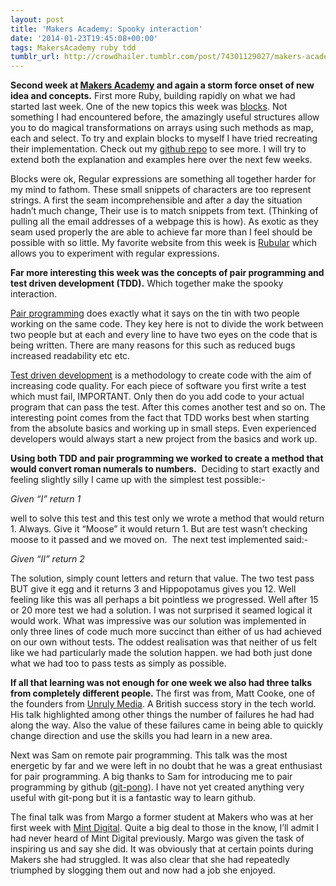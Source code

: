 ```yaml
---
layout: post
title: 'Makers Academy: Spooky interaction'
date: '2014-01-23T19:45:08+00:00'
tags: MakersAcademy ruby tdd
tumblr_url: http://crowdhailer.tumblr.com/post/74301129027/makers-academy-spooky-interaction
---
```

<p><strong>Second week at <a href="http://www.makersacademy.com/" title="Makers Academy HomePage" target="_blank">Makers Academy</a> and again a storm force onset of new idea and concepts.</strong> First more Ruby, building rapidly on what we had started last week. One of the new topics this week was <a href="http://www.robertsosinski.com/2008/12/21/understanding-ruby-blocks-procs-and-lambdas/" title="Blog post on blocks in Ruby" target="_blank">blocks</a>. Not something I had encountered before, the amazingly useful structures allow you to do magical transformations on arrays using such methods as map, each and select. To try and explain blocks to myself I have tried recreating their implementation. Check out my <a href="https://github.com/CrowdHailer/Interesting/tree/master/Blocks" title="Github Repo for Blocks" target="_blank">github repo</a> to see more. I will try to extend both the explanation and examples here over the next few weeks.</p>
<p>Blocks were ok, Regular expressions are something all together harder for my mind to fathom. These small snippets of characters are too represent strings. A first the seam incomprehensible and after a day the situation hadn&rsquo;t much change, Their use is to match snippets from text. (Thinking of pulling all the email addresses of a webpage this is how). As exotic as they seam used properly the are able to achieve far more than I feel should be possible with so little. My favorite website from this week is <a href="http://rubular.com/" title="Rubular, Regular Expressions in Ruby" target="_blank">Rubular</a> which allows you to experiment with regular expressions.</p>
<p><strong>Far more interesting this week was the concepts of pair programming and test driven development (TDD).</strong> Which together make the spooky interaction. <!-- more --></p>
<p><a href="http://en.wikipedia.org/wiki/Pair_programming" title="Pair Programming Wikipedia" target="_blank">Pair programming</a> does exactly what it says on the tin with two people working on the same code. They key here is not to divide the work between two people but at each and every line to have two eyes on the code that is being written. There are many reasons for this such as reduced bugs increased readability etc etc.</p>
<p><a href="http://en.wikipedia.org/wiki/Test-driven_development" title="Test Driven Development Wikipedia" target="_blank">Test driven development</a> is a methodology to create code with the aim of increasing code quality. For each piece of software you first write a test which must fail, IMPORTANT. Only then do you add code to your actual program that can pass the test. After this comes another test and so on. The interesting point comes from the fact that TDD works best when starting from the absolute basics and working up in small steps. Even experienced developers would always start a new project from the basics and work up.</p>
<p><strong>Using both TDD and pair programming we worked to create a method that would convert roman numerals to numbers.</strong>  Deciding to start exactly and feeling slightly silly I came up with the simplest test possible:-</p>
<p><em>Given &ldquo;I&rdquo; return 1</em></p>
<p>well to solve this test and this test only we wrote a method that would return 1. Always. Give it &ldquo;Moose&rdquo; it would return 1. But are test wasn&rsquo;t checking moose to it passed and we moved on.  The next test implemented said:-</p>
<p><em>Given &ldquo;II&rdquo; return 2</em></p>
<p>The solution, simply count letters and return that value. The two test pass BUT give it egg and it returns 3 and Hippopotamus gives you 12. Well feeling like this was all perhaps a bit pointless we progressed. Well after 15 or 20 more test we had a solution. I was not surprised it seamed logical it would work. What was impressive was our solution was implemented in only three lines of code much more succinct than either of us had achieved on our own without tests. The oddest realisation was that neither of us felt like we had particularly made the solution happen. we had both just done what we had too to pass tests as simply as possible. </p>
<p><strong>If all that learning was not enough for one week we also had three talks from completely different people. </strong>The first was from, <span>Matt Cooke,</span> one of the founders from <a href="http://www.unrulymedia.com/" title="Unruly Media Homepage" target="_blank">Unruly Media</a>. A British success story in the tech world. His talk highlighted among other things the number of failures he had had along the way. Also the value of these failures came in being able to quickly change direction and use the skills you had learn in a new area.</p>
<p>Next was Sam on remote pair programming. This talk was the most energetic by far and we were left in no doubt that he was a great enthusiast for pair programming. A big thanks to Sam for introducing me to pair programming by github (<a href="http://www.agileventures.org/remote-pair-programming/pair-programming-protocols" title="Pair Programming Protocols" target="_blank">git-pong</a>). I have not yet created anything very useful with git-pong but it is a fantastic way to learn github. </p>
<p>The final talk was from Margo a former student at Makers who was at her first week with <a href="http://mintdigital.com/" title="Mint Digital Homepage" target="_blank">Mint Digital</a>. Quite a big deal to those in the know, I&rsquo;ll admit I had never heard of Mint Digital previously. Margo was given the task of inspiring us and say she did. It was obviously that at certain points during Makers she had struggled. It was also clear that she had repeatedly triumphed by slogging them out and now had a job she enjoyed.</p>
